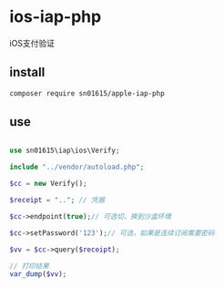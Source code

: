# ios-iap-php

iOS支付验证

## install
```bash
composer require sn01615/apple-iap-php
```

## use
```php

use sn01615\iap\ios\Verify;

include "../vendor/autoload.php";

$cc = new Verify();

$receipt = ".."; // 凭据

$cc->endpoint(true);// 可选切，换到沙盒环境

$cc->setPassword('123');// 可选，如果是连续订阅需要密码

$vv = $cc->query($receipt);

// 打印结果
var_dump($vv);

```
